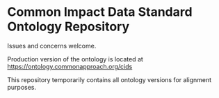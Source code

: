 # Common Impact Data Standard Ontology Repository

Issues and concerns welcome.

Production version of the ontology is located at https://ontology.commonapproach.org/cids

This repository temporarily contains all ontology versions for alignment
purposes.
